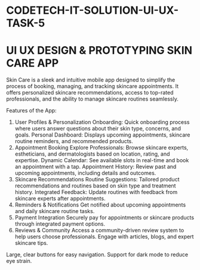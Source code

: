# CODETECH-IT-SOLUTION-UI-UX-TASK-5
# UI UX DESIGN & PROTOTYPING SKIN CARE APP
Skin Care is a sleek and intuitive mobile app designed to simplify the process of booking, managing, and tracking skincare appointments. It offers personalized skincare recommendations, access to top-rated professionals, and the ability to manage skincare routines seamlessly.

Features of the App:
1. User Profiles & Personalization
Onboarding: Quick onboarding process where users answer questions about their skin type, concerns, and goals.
Personal Dashboard: Displays upcoming appointments, skincare routine reminders, and recommended products.
2. Appointment Booking
Explore Professionals: Browse skincare experts, estheticians, and dermatologists based on location, rating, and expertise.
Dynamic Calendar: See available slots in real-time and book an appointment with a tap.
Appointment History: Review past and upcoming appointments, including details and outcomes.
3. Skincare Recommendations
Routine Suggestions: Tailored product recommendations and routines based on skin type and treatment history.
Integrated Feedback: Update routines with feedback from skincare experts after appointments.
4. Reminders & Notifications
Get notified about upcoming appointments and daily skincare routine tasks.
5. Payment Integration
Securely pay for appointments or skincare products through integrated payment options.
6. Reviews & Community
Access a community-driven review system to help users choose professionals.
Engage with articles, blogs, and expert skincare tips.


Large, clear buttons for easy navigation.
Support for dark mode to reduce eye strain.
